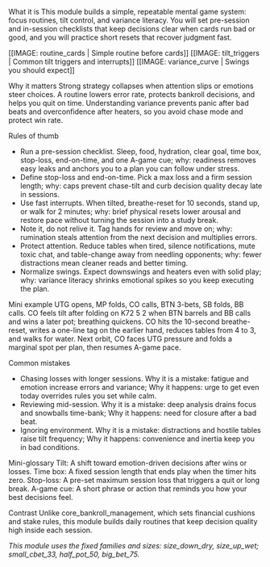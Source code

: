 What it is
This module builds a simple, repeatable mental game system: focus routines, tilt control, and variance literacy. You will set pre-session and in-session checklists that keep decisions clear when cards run bad or good, and you will practice short resets that recover judgment fast.

[[IMAGE: routine_cards | Simple routine before cards]]
[[IMAGE: tilt_triggers | Common tilt triggers and interrupts]]
[[IMAGE: variance_curve | Swings you should expect]]

Why it matters
Strong strategy collapses when attention slips or emotions steer choices. A routine lowers error rate, protects bankroll decisions, and helps you quit on time. Understanding variance prevents panic after bad beats and overconfidence after heaters, so you avoid chase mode and protect win rate.

Rules of thumb
- Run a pre-session checklist. Sleep, food, hydration, clear goal, time box, stop-loss, end-on-time, and one A-game cue; why: readiness removes easy leaks and anchors you to a plan you can follow under stress.
- Define stop-loss and end-on-time. Pick a max loss and a firm session length; why: caps prevent chase-tilt and curb decision quality decay late in sessions.
- Use fast interrupts. When tilted, breathe-reset for 10 seconds, stand up, or walk for 2 minutes; why: brief physical resets lower arousal and restore pace without turning the session into a study break.
- Note it, do not relive it. Tag hands for review and move on; why: rumination steals attention from the next decision and multiplies errors.
- Protect attention. Reduce tables when tired, silence notifications, mute toxic chat, and table-change away from needling opponents; why: fewer distractions mean cleaner reads and better timing.
- Normalize swings. Expect downswings and heaters even with solid play; why: variance literacy shrinks emotional spikes so you keep executing the plan.

Mini example
UTG opens, MP folds, CO calls, BTN 3-bets, SB folds, BB calls. CO feels tilt after folding on K72 5 2 when BTN barrels and BB calls and wins a later pot; breathing quickens. CO hits the 10-second breathe-reset, writes a one-line tag on the earlier hand, reduces tables from 4 to 3, and walks for water. Next orbit, CO faces UTG pressure and folds a marginal spot per plan, then resumes A-game pace.

Common mistakes
- Chasing losses with longer sessions. Why it is a mistake: fatigue and emotion increase errors and variance; Why it happens: urge to get even today overrides rules you set while calm.
- Reviewing mid-session. Why it is a mistake: deep analysis drains focus and snowballs time-bank; Why it happens: need for closure after a bad beat.
- Ignoring environment. Why it is a mistake: distractions and hostile tables raise tilt frequency; Why it happens: convenience and inertia keep you in bad conditions.

Mini-glossary
Tilt: A shift toward emotion-driven decisions after wins or losses.
Time box: A fixed session length that ends play when the timer hits zero.
Stop-loss: A pre-set maximum session loss that triggers a quit or long break.
A-game cue: A short phrase or action that reminds you how your best decisions feel.

Contrast
Unlike core_bankroll_management, which sets financial cushions and stake rules, this module builds daily routines that keep decision quality high inside each session.

_This module uses the fixed families and sizes: size_down_dry, size_up_wet; small_cbet_33, half_pot_50, big_bet_75._
